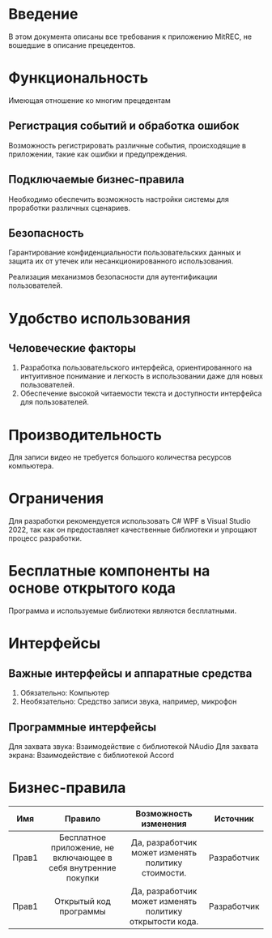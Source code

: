 ﻿# **Введение**
В этом документа описаны все требования к приложению MitREC, не вошедшие в описание прецедентов.
# **Функциональность**
Имеющая отношение ко многим прецедентам
## **Регистрация событий и обработка ошибок**
Возможность регистрировать различные события, происходящие в приложении, такие как ошибки и предупреждения.
## **Подключаемые бизнес-правила**
Необходимо обеспечить возможность настройки системы для проработки различных сценариев.
## **Безопасность**
Гарантирование конфиденциальности пользовательских данных и защита их от утечек или несанкционированного использования.

Реализация механизмов безопасности для аутентификации пользователей.
# **Удобство использования**
## **Человеческие факторы**
1. Разработка пользовательского интерфейса, ориентированного на интуитивное понимание и легкость в использовании даже для новых пользователей.
2. Обеспечение высокой читаемости текста и доступности интерфейса для пользователей.

# **Производительность**
Для записи видео не требуется большого количества ресурсов компьютера.

# **Ограничения**
Для разработки рекомендуется использовать C# WPF в Visual Studio 2022, так как он предоставляет качественные библиотеки и упрощают процесс разработки.


# **Бесплатные компоненты на основе открытого кода**
Программа и используемые библиотеки являются бесплатными.

# **Интерфейсы**
## **Важные интерфейсы и аппаратные средства**
1. Обязательно: Компьютер
2. Необязательно: Средство записи звука, например, микрофон

## **Программные интерфейсы**
Для захвата звука: Взаимодействие с библиотекой NAudio
Для захвата экрана: Взаимодействие с библиотекой Accord

# **Бизнес-правила**
|**Имя**|**Правило**|**Возможность изменения**|**Источник**|
| :-: | :-: | :-: | :-: |
|Прав1|Бесплатное приложение, не включающее в себя внутренние покупки|Да, разработчик может изменять политику стоимости.|Разработчик|
|Прав1|Открытый код программы|Да, разработчик может изменять политику открытости кода.|Разработчик|
